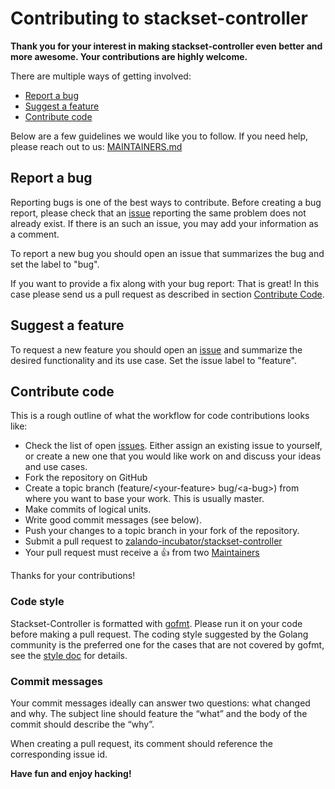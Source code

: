 # Contributing to stackset-controller

**Thank you for your interest in making stackset-controller even better and more awesome. Your contributions are highly welcome.**

There are multiple ways of getting involved:

- [Report a bug](#report-a-bug)
- [Suggest a feature](#suggest-a-feature)
- [Contribute code](#contribute-code)

Below are a few guidelines we would like you to follow.
If you need help, please reach out to us: [MAINTAINERS.md](MAINTAINERS.md)

## Report a bug
Reporting bugs is one of the best ways to contribute. Before creating a bug report, please check that an [issue](https://github.com/zalando-incubator/stackset-controller/issues) reporting the same problem does not already exist. If there is an such an issue, you may add your information as a comment.

To report a new bug you should open an issue that summarizes the bug and set the label to "bug".

If you want to provide a fix along with your bug report: That is great! In this case please send us a pull request as described in section [Contribute Code](#contribute-code).

## Suggest a feature
To request a new feature you should open an [issue](https://github.com/zalando-incubator/stackset-controller/issues/new) and summarize the desired functionality and its use case. Set the issue label to "feature".

## Contribute code
This is a rough outline of what the workflow for code contributions looks like:
- Check the list of open [issues](https://github.com/zalando-incubator/stackset-controller/issues). Either assign an existing issue to yourself, or create a new one that you would like work on and discuss your ideas and use cases.
- Fork the repository on GitHub
- Create a topic branch (feature/&lt;your-feature&gt; bug/&lt;a-bug&gt;) from where you want to base your work. This is usually master.
- Make commits of logical units.
- Write good commit messages (see below).
- Push your changes to a topic branch in your fork of the repository.
- Submit a pull request to [zalando-incubator/stackset-controller](https://github.com/zalando-incubator/stackset-controller)
- Your pull request must receive a :thumbsup: from two [Maintainers](https://github.com/zalando-incubator/stackset-controller/blob/master/MAINTAINERS.md)

Thanks for your contributions!

### Code style
Stackset-Controller is formatted with [gofmt](https://golang.org/cmd/gofmt/). Please run it on your code before making a pull request. The coding style suggested by the Golang community is the preferred one for the cases that are not covered by gofmt, see the [style doc](https://github.com/golang/go/wiki/CodeReviewComments) for details.

### Commit messages
Your commit messages ideally can answer two questions: what changed and why. The subject line should feature the “what” and the body of the commit should describe the “why”.

When creating a pull request, its comment should reference the corresponding issue id.

**Have fun and enjoy hacking!**

